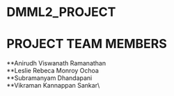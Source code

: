 # DMML2_PROJECT
# PROJECT TEAM MEMBERS 

**Anirudh Viswanath Ramanathan\
**Leslie Rebeca Monroy Ochoa\
**Subramanyam Dhandapani\
**Vikraman Kannappan Sankar\
